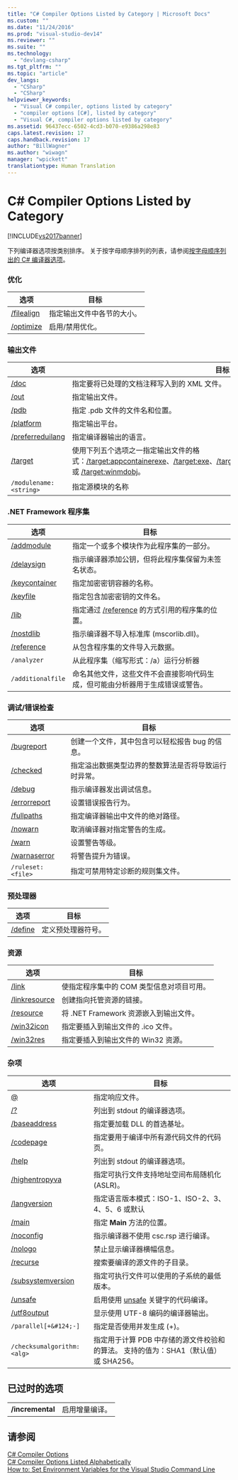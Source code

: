 ```yaml
---
title: "C# Compiler Options Listed by Category | Microsoft Docs"
ms.custom: ""
ms.date: "11/24/2016"
ms.prod: "visual-studio-dev14"
ms.reviewer: ""
ms.suite: ""
ms.technology: 
  - "devlang-csharp"
ms.tgt_pltfrm: ""
ms.topic: "article"
dev_langs: 
  - "CSharp"
  - "CSharp"
helpviewer_keywords: 
  - "Visual C# compiler, options listed by category"
  - "compiler options [C#], listed by category"
  - "Visual C#, compiler options listed by category"
ms.assetid: 96437ecc-6502-4cd3-b070-e9386a298e83
caps.latest.revision: 17
caps.handback.revision: 17
author: "BillWagner"
ms.author: "wiwagn"
manager: "wpickett"
translationtype: Human Translation
---
```

# C# Compiler Options Listed by Category
[!INCLUDE[vs2017banner](../../../csharp/includes/vs2017banner.md)]

下列编译器选项按类别排序。  关于按字母顺序排列的列表，请参阅[按字母顺序列出的 C\# 编译器选项](../../../csharp/language-reference/compiler-options/listed-alphabetically.md)。  
  
### 优化  
  
|选项|目标|  
|--------|--------|  
|[\/filealign](../../../csharp/language-reference/compiler-options/filealign-compiler-option.md)|指定输出文件中各节的大小。|  
|[\/optimize](../../../csharp/language-reference/compiler-options/optimize-compiler-option.md)|启用\/禁用优化。|  
  
### 输出文件  
  
|选项|目标|  
|--------|--------|  
|[\/doc](../../../csharp/language-reference/compiler-options/doc-compiler-option.md)|指定要将已处理的文档注释写入到的 XML 文件。|  
|[\/out](../../../csharp/language-reference/compiler-options/out-compiler-option.md)|指定输出文件。|  
|[\/pdb](../../../csharp/language-reference/compiler-options/pdb-compiler-option.md)|指定 .pdb 文件的文件名和位置。|  
|[\/platform](../../../csharp/language-reference/compiler-options/platform-compiler-option.md)|指定输出平台。|  
|[\/preferreduilang](../../../csharp/language-reference/compiler-options/preferreduilang-compiler-option.md)|指定编译器输出的语言。|  
|[\/target](../../../csharp/language-reference/compiler-options/target-compiler-option.md)|使用下列五个选项之一指定输出文件的格式：[\/target:appcontainerexe](../../../csharp/language-reference/compiler-options/target-appcontainerexe-compiler-option.md)、[\/target:exe](../../../csharp/language-reference/compiler-options/target-exe-compiler-option.md)、[\/target:library](../../../csharp/language-reference/compiler-options/target-library-compiler-option.md)、[\/target:module](../../../csharp/language-reference/compiler-options/target-module-compiler-option.md)、[\/target:winexe](../../../csharp/language-reference/compiler-options/target-winexe-compiler-option.md) 或 [\/target:winmdobj](../../../csharp/language-reference/compiler-options/target-winmdobj-compiler-option.md)。|  
|`/modulename:<string>`|指定源模块的名称|  
  
### .NET Framework 程序集  
  
|选项|目标|  
|--------|--------|  
|[\/addmodule](../../../csharp/language-reference/compiler-options/addmodule-compiler-option.md)|指定一个或多个模块作为此程序集的一部分。|  
|[\/delaysign](../../../csharp/language-reference/compiler-options/delaysign-compiler-option.md)|指示编译器添加公钥，但将此程序集保留为未签名状态。|  
|[\/keycontainer](../../../csharp/language-reference/compiler-options/keycontainer-compiler-option.md)|指定加密密钥容器的名称。|  
|[\/keyfile](../../../csharp/language-reference/compiler-options/keyfile-compiler-option.md)|指定包含加密密钥的文件名。|  
|[\/lib](../../../csharp/language-reference/compiler-options/lib-compiler-option.md)|指定通过 [\/reference](../../../csharp/language-reference/compiler-options/reference-compiler-option.md) 的方式引用的程序集的位置。|  
|[\/nostdlib](../../../csharp/language-reference/compiler-options/nostdlib-compiler-option.md)|指示编译器不导入标准库 \(mscorlib.dll\)。|  
|[\/reference](../../../csharp/language-reference/compiler-options/reference-compiler-option.md)|从包含程序集的文件导入元数据。|  
|`/analyzer`|从此程序集（缩写形式：\/a）运行分析器|  
|`/additionalfile`|命名其他文件，这些文件不会直接影响代码生成，但可能由分析器用于生成错误或警告。|  
  
### 调试\/错误检查  
  
|选项|目标|  
|--------|--------|  
|[\/bugreport](../../../csharp/language-reference/compiler-options/bugreport-compiler-option.md)|创建一个文件，其中包含可以轻松报告 bug 的信息。|  
|[\/checked](../../../csharp/language-reference/compiler-options/checked-compiler-option.md)|指定溢出数据类型边界的整数算法是否将导致运行时异常。|  
|[\/debug](../../../csharp/language-reference/compiler-options/debug-compiler-option.md)|指示编译器发出调试信息。|  
|[\/errorreport](../../../csharp/language-reference/compiler-options/errorreport-compiler-option.md)|设置错误报告行为。|  
|[\/fullpaths](../../../csharp/language-reference/compiler-options/fullpaths-compiler-option.md)|指定编译器输出中文件的绝对路径。|  
|[\/nowarn](../../../csharp/language-reference/compiler-options/nowarn-compiler-option.md)|取消编译器对指定警告的生成。|  
|[\/warn](../../../csharp/language-reference/compiler-options/warn-compiler-option.md)|设置警告等级。|  
|[\/warnaserror](../../../csharp/language-reference/compiler-options/warnaserror-compiler-option.md)|将警告提升为错误。|  
|`/ruleset:<file>`|指定可禁用特定诊断的规则集文件。|  
  
### 预处理器  
  
|选项|目标|  
|--------|--------|  
|[\/define](../../../csharp/language-reference/compiler-options/define-compiler-option.md)|定义预处理器符号。|  
  
### 资源  
  
|选项|目标|  
|--------|--------|  
|[\/link](../../../csharp/language-reference/compiler-options/link-compiler-option.md)|使指定程序集中的 COM 类型信息对项目可用。|  
|[\/linkresource](../../../csharp/language-reference/compiler-options/linkresource-compiler-option.md)|创建指向托管资源的链接。|  
|[\/resource](../../../csharp/language-reference/compiler-options/resource-compiler-option.md)|将 .NET Framework 资源嵌入到输出文件。|  
|[\/win32icon](../../../csharp/language-reference/compiler-options/win32icon-compiler-option.md)|指定要插入到输出文件的 .ico 文件。|  
|[\/win32res](../../../csharp/language-reference/compiler-options/win32res-compiler-option.md)|指定要插入到输出文件的 Win32 资源。|  
  
### 杂项  
  
|选项|目标|  
|--------|--------|  
|[@](../../../csharp/language-reference/compiler-options/response-file-compiler-option.md)|指定响应文件。|  
|[\/?](../../../csharp/language-reference/compiler-options/help-compiler-option.md)|列出到 stdout 的编译器选项。|  
|[\/baseaddress](../../../csharp/language-reference/compiler-options/baseaddress-compiler-option.md)|指定要加载 DLL 的首选基址。|  
|[\/codepage](../../../csharp/language-reference/compiler-options/codepage-compiler-option.md)|指定要用于编译中所有源代码文件的代码页。|  
|[\/help](../../../csharp/language-reference/compiler-options/help-compiler-option.md)|列出到 stdout 的编译器选项。|  
|[\/highentropyva](../../../csharp/language-reference/compiler-options/highentropyva-compiler-option.md)|指定可执行文件支持地址空间布局随机化 \(ASLR\)。|  
|[\/langversion](../../../csharp/language-reference/compiler-options/langversion-compiler-option.md)|指定语言版本模式：ISO\-1、ISO\-2、3、4、5、6 或默认|  
|[\/main](../../../csharp/language-reference/compiler-options/main-compiler-option.md)|指定 **Main** 方法的位置。|  
|[\/noconfig](../../../csharp/language-reference/compiler-options/noconfig-compiler-option.md)|指示编译器不使用 csc.rsp 进行编译。|  
|[\/nologo](../../../csharp/language-reference/compiler-options/nologo-compiler-option.md)|禁止显示编译器横幅信息。|  
|[\/recurse](../../../csharp/language-reference/compiler-options/recurse-compiler-option.md)|搜索要编译的源文件的子目录。|  
|[\/subsystemversion](../../../csharp/language-reference/compiler-options/subsystemversion-compiler-option.md)|指定可执行文件可以使用的子系统的最低版本。|  
|[\/unsafe](../../../csharp/language-reference/compiler-options/unsafe-compiler-option.md)|启用使用 [unsafe](../../../csharp/language-reference/keywords/unsafe.md) 关键字的代码编译。|  
|[\/utf8output](../../../csharp/language-reference/compiler-options/utf8output-compiler-option.md)|显示使用 UTF\-8 编码的编译器输出。|  
|`/parallel[+&#124;-]`|指定是否使用并发生成 \(\+\)。|  
|`/checksumalgorithm:<alg>`|指定用于计算 PDB 中存储的源文件校验和的算法。  支持的值为：SHA1（默认值）或 SHA256。|  
  
## 已过时的选项  
  
|||  
|-|-|  
|**\/incremental**|启用增量编译。|  
  
## 请参阅  
 [C\# Compiler Options](../../../csharp/language-reference/compiler-options/index.md)   
 [C\# Compiler Options Listed Alphabetically](../../../csharp/language-reference/compiler-options/listed-alphabetically.md)   
 [How to: Set Environment Variables for the Visual Studio Command Line](../../../csharp/language-reference/compiler-options/how-to-set-environment-variables-for-the-visual-studio-command-line.md)